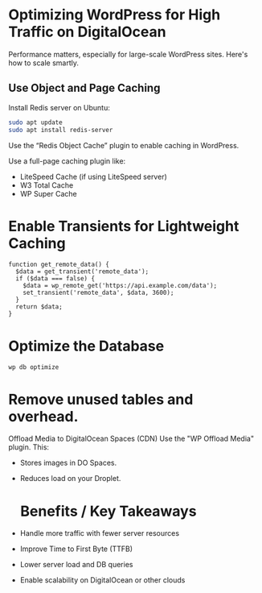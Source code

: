 
# Optimizing WordPress for High Traffic on DigitalOcean

Performance matters, especially for large-scale WordPress sites. Here's how to scale smartly.

## Use Object and Page Caching

Install Redis server on Ubuntu:
```bash
sudo apt update
sudo apt install redis-server
```
Use the “Redis Object Cache” plugin to enable caching in WordPress.

Use a full-page caching plugin like:
- LiteSpeed Cache (if using LiteSpeed server)
- W3 Total Cache
- WP Super Cache
# Enable Transients for Lightweight Caching
```
function get_remote_data() {
  $data = get_transient('remote_data');
  if ($data === false) {
    $data = wp_remote_get('https://api.example.com/data');
    set_transient('remote_data', $data, 3600);
  }
  return $data;
}
```
# Optimize the Database
```
wp db optimize
```
# Remove unused tables and overhead.

Offload Media to DigitalOcean Spaces (CDN)
Use the "WP Offload Media" plugin. This:

- Stores images in DO Spaces.

- Reduces load on your Droplet.

  # Benefits / Key Takeaways
- Handle more traffic with fewer server resources
- Improve Time to First Byte (TTFB)
- Lower server load and DB queries
- Enable scalability on DigitalOcean or other clouds
